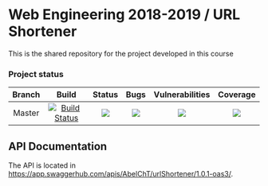 # Web Engineering 2018-2019 / URL Shortener
This is the shared repository for the project developed in this course

### Project status
| Branch | Build | Status | Bugs | Vulnerabilities | Coverage
|:------:|:------:|:------:|:------:|:------:|:------:|
| Master | [![Build Status](https://travis-ci.org/UNIZAR-30246-2018-BLUE-BOMB/BackEnd.svg?branch=master)](https://travis-ci.org/UNIZAR-30246-2018-BLUE-BOMB/BackEnd)|![](https://sonarcloud.io/api/project_badges/measure?project=UNIZAR-30246-2018-BLUE-BOMB_BackEnd&metric=alert_status) | ![](https://sonarcloud.io/api/project_badges/measure?project=UNIZAR-30246-2018-BLUE-BOMB_BackEnd&metric=bugs) | ![](https://sonarcloud.io/api/project_badges/measure?project=UNIZAR-30246-2018-BLUE-BOMB_BackEnd&metric=vulnerabilities) | ![](https://sonarcloud.io/api/project_badges/measure?project=UNIZAR-30246-2018-BLUE-BOMB_BackEnd&metric=coverage)

## API Documentation
The API is located in https://app.swaggerhub.com/apis/AbelChT/urlShortener/1.0.1-oas3/.